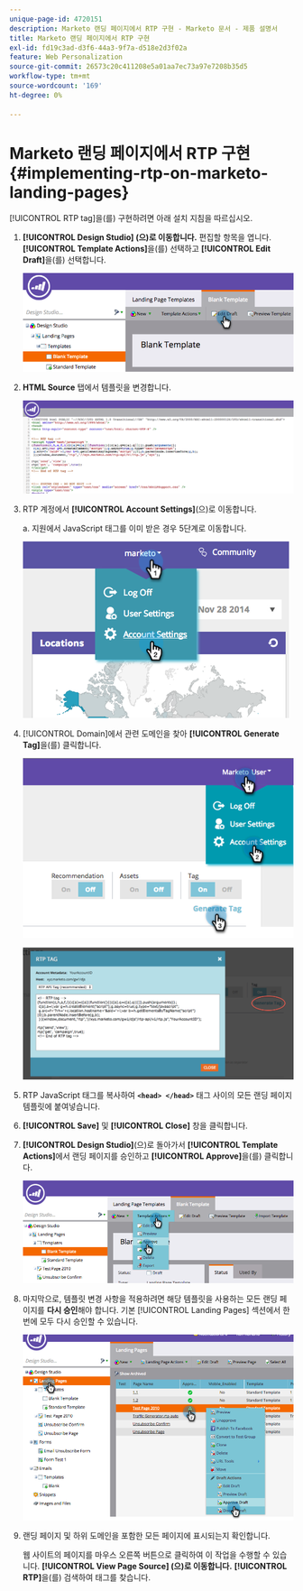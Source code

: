 ```yaml
---
unique-page-id: 4720151
description: Marketo 랜딩 페이지에서 RTP 구현 - Marketo 문서 - 제품 설명서
title: Marketo 랜딩 페이지에서 RTP 구현
exl-id: fd19c3ad-d3f6-44a3-9f7a-d518e2d3f02a
feature: Web Personalization
source-git-commit: 26573c20c411208e5a01aa7ec73a97e7208b35d5
workflow-type: tm+mt
source-wordcount: '169'
ht-degree: 0%

---
```


# Marketo 랜딩 페이지에서 RTP 구현 {#implementing-rtp-on-marketo-landing-pages}

[!UICONTROL RTP tag]을(를) 구현하려면 아래 설치 지침을 따르십시오.

1. **[!UICONTROL Design Studio] (으)로 이동합니다.** 편집할 항목을 엽니다. **[!UICONTROL Template Actions]**&#x200B;을(를) 선택하고 **[!UICONTROL Edit Draft]**&#x200B;을(를) 선택합니다.

   ![](assets/image2015-4-26-18-3a27-3a4.png)

1. **HTML Source** 탭에서 템플릿을 변경합니다.

   ![](assets/image2015-4-26-18-3a28-3a17.png)

1. RTP 계정에서 **[!UICONTROL Account Settings]**(으)로 이동합니다.

   a. 지원에서 JavaScript 태그를 이미 받은 경우 5단계로 이동합니다.

   ![](assets/image2014-11-30-15-3a19-3a21-2.png)

1. [!UICONTROL Domain]에서 관련 도메인을 찾아 **[!UICONTROL Generate Tag]**&#x200B;을(를) 클릭합니다.

   ![](assets/image2015-4-26-18-3a27-3a35.png)

   ![](assets/image2014-11-30-15-3a20-3a17-2.png)

1. RTP JavaScript 태그를 복사하여 **`<head> </head>`** 태그 사이의 모든 랜딩 페이지 템플릿에 붙여넣습니다.

1. **[!UICONTROL Save]** 및 **[!UICONTROL Close]** 창을 클릭합니다.

1. **[!UICONTROL Design Studio]**(으)로 돌아가서 **[!UICONTROL Template Actions]**&#x200B;에서 랜딩 페이지를 승인하고 **[!UICONTROL Approve]**&#x200B;을(를) 클릭합니다.

   ![](assets/image2015-4-26-18-3a28-3a30.png)

1. 마지막으로, 템플릿 변경 사항을 적용하려면 해당 템플릿을 사용하는 모든 랜딩 페이지를 **다시 승인**&#x200B;해야 합니다. 기본 [!UICONTROL Landing Pages] 섹션에서 한 번에 모두 다시 승인할 수 있습니다.

   ![](assets/image2015-4-26-18-3a28-3a49.png)

1. 랜딩 페이지 및 하위 도메인을 포함한 모든 페이지에 표시되는지 확인합니다.

   웹 사이트의 페이지를 마우스 오른쪽 버튼으로 클릭하여 이 작업을 수행할 수 있습니다. **[!UICONTROL View Page Source] (으)로 이동합니다.** **[!UICONTROL RTP]**&#x200B;을(를) 검색하여 태그를 찾습니다.

